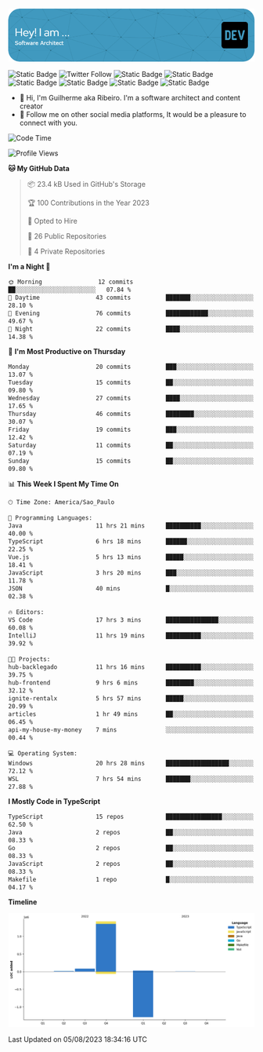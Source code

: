 ![Header](./assets/github-header-image.png)

![Static Badge](https://img.shields.io/badge/Software%20Architect-blue)
 ![Twitter Follow](https://img.shields.io/twitter/follow/dev_pkg) ![Static Badge](https://img.shields.io/badge/Java-orange) ![Static Badge](https://img.shields.io/badge/Springboot-green) ![Static Badge](https://img.shields.io/badge/Golang-blue) ![Static Badge](https://img.shields.io/badge/Nodejs-green) ![Static Badge](https://img.shields.io/badge/Javascript-yellow) ![Static Badge](https://img.shields.io/badge/Vuejs-green)

- 👋 Hi, I'm Guilherme aka Ribeiro. I'm a software architect and content creator
- 👀 Follow me on other social media platforms, It would be a pleasure to connect with you.

<!--START_SECTION:waka-->
![Code Time](http://img.shields.io/badge/Code%20Time-29%20hrs%2049%20mins-blue)

![Profile Views](http://img.shields.io/badge/Profile%20Views-242-blue)

**🐱 My GitHub Data** 

> 📦 23.4 kB Used in GitHub's Storage 
 > 
> 🏆 100 Contributions in the Year 2023
 > 
> 💼 Opted to Hire
 > 
> 📜 26 Public Repositories 
 > 
> 🔑 4 Private Repositories 
 > 
**I'm a Night 🦉** 

```text
🌞 Morning                12 commits          ██░░░░░░░░░░░░░░░░░░░░░░░   07.84 % 
🌆 Daytime                43 commits          ███████░░░░░░░░░░░░░░░░░░   28.10 % 
🌃 Evening                76 commits          ████████████░░░░░░░░░░░░░   49.67 % 
🌙 Night                  22 commits          ████░░░░░░░░░░░░░░░░░░░░░   14.38 % 
```
📅 **I'm Most Productive on Thursday** 

```text
Monday                   20 commits          ███░░░░░░░░░░░░░░░░░░░░░░   13.07 % 
Tuesday                  15 commits          ██░░░░░░░░░░░░░░░░░░░░░░░   09.80 % 
Wednesday                27 commits          ████░░░░░░░░░░░░░░░░░░░░░   17.65 % 
Thursday                 46 commits          ████████░░░░░░░░░░░░░░░░░   30.07 % 
Friday                   19 commits          ███░░░░░░░░░░░░░░░░░░░░░░   12.42 % 
Saturday                 11 commits          ██░░░░░░░░░░░░░░░░░░░░░░░   07.19 % 
Sunday                   15 commits          ██░░░░░░░░░░░░░░░░░░░░░░░   09.80 % 
```


📊 **This Week I Spent My Time On** 

```text
🕑︎ Time Zone: America/Sao_Paulo

💬 Programming Languages: 
Java                     11 hrs 21 mins      ██████████░░░░░░░░░░░░░░░   40.00 % 
TypeScript               6 hrs 18 mins       ██████░░░░░░░░░░░░░░░░░░░   22.25 % 
Vue.js                   5 hrs 13 mins       █████░░░░░░░░░░░░░░░░░░░░   18.41 % 
JavaScript               3 hrs 20 mins       ███░░░░░░░░░░░░░░░░░░░░░░   11.78 % 
JSON                     40 mins             █░░░░░░░░░░░░░░░░░░░░░░░░   02.38 % 

🔥 Editors: 
VS Code                  17 hrs 3 mins       ███████████████░░░░░░░░░░   60.08 % 
IntelliJ                 11 hrs 19 mins      ██████████░░░░░░░░░░░░░░░   39.92 % 

🐱‍💻 Projects: 
hub-backlegado           11 hrs 16 mins      ██████████░░░░░░░░░░░░░░░   39.75 % 
hub-frontend             9 hrs 6 mins        ████████░░░░░░░░░░░░░░░░░   32.12 % 
ignite-rentalx           5 hrs 57 mins       █████░░░░░░░░░░░░░░░░░░░░   20.99 % 
articles                 1 hr 49 mins        ██░░░░░░░░░░░░░░░░░░░░░░░   06.45 % 
api-my-house-my-money    7 mins              ░░░░░░░░░░░░░░░░░░░░░░░░░   00.44 % 

💻 Operating System: 
Windows                  20 hrs 28 mins      ██████████████████░░░░░░░   72.12 % 
WSL                      7 hrs 54 mins       ███████░░░░░░░░░░░░░░░░░░   27.88 % 
```

**I Mostly Code in TypeScript** 

```text
TypeScript               15 repos            ████████████████░░░░░░░░░   62.50 % 
Java                     2 repos             ██░░░░░░░░░░░░░░░░░░░░░░░   08.33 % 
Go                       2 repos             ██░░░░░░░░░░░░░░░░░░░░░░░   08.33 % 
JavaScript               2 repos             ██░░░░░░░░░░░░░░░░░░░░░░░   08.33 % 
Makefile                 1 repo              █░░░░░░░░░░░░░░░░░░░░░░░░   04.17 % 
```



**Timeline**

![Lines of Code chart](https://raw.githubusercontent.com/Guilhrib/Guilhrib/main/assets/bar_graph.png)


 Last Updated on 05/08/2023 18:34:16 UTC
<!--END_SECTION:waka-->
